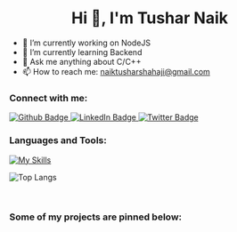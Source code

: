  <h1 align="center">Hi 👋, I'm Tushar Naik</h1>

- 🔭 I’m currently working on NodeJS
- 🌱 I’m currently learning Backend
- 💬 Ask me anything about C/C++ 
- 📫 How to reach me: naiktusharshahaji@gmail.com
  
### Connect with me:
<div id="badges">
  <a href="https://github.com/tushar-naik-14">
    <img src="https://img.shields.io/badge/Github-white?style=for-the-badge&logo=Github&logoColor=black" alt="Github Badge"/>
  </a>
  <a href="https://linkedin.com/in/naiktushar">
    <img src="https://img.shields.io/badge/LinkedIn-0077B5?style=for-the-badge&logo=linkedin&logoColor=white" alt="LinkedIn Badge"/>
  </a>
   <a href="https://twitter.com/tusharnaik_twt">
    <img src="https://img.shields.io/badge/Twitter-blue?style=for-the-badge&logo=twitter&logoColor=white" alt="Twitter Badge"/>
  </a>
</div>

### Languages and Tools:
[![My Skills](https://skillicons.dev/icons?i=c,cpp,html,css,js,github,git,mysql,postman,react,nodejs,mongodb,&perline=6)](https://skillicons.dev)

![Top Langs](https://github-readme-stats.vercel.app/api/top-langs/?username=tushar-naik-14&theme=dark)


<br>

### Some of my projects are pinned below:

